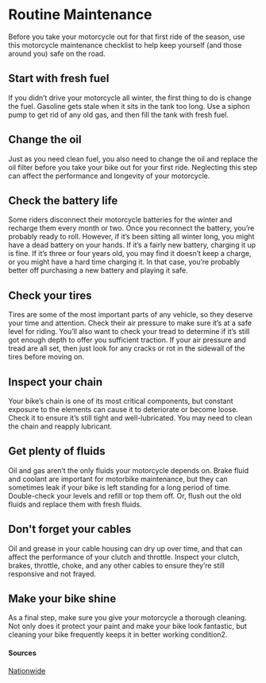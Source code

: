 # Routine Maintenance

Before you take your motorcycle out for that first ride of the season, use this motorcycle maintenance checklist to help keep yourself (and those around you) safe on the road.

## Start with fresh fuel
If you didn’t drive your motorcycle all winter, the first thing to do is change the fuel. Gasoline gets stale when it sits in the tank too long. Use a siphon pump to get rid of any old gas, and then fill the tank with fresh fuel.

## Change the oil
Just as you need clean fuel, you also need to change the oil and replace the oil filter before you take your bike out for your first ride. Neglecting this step can affect the performance and longevity of your motorcycle.

## Check the battery life
Some riders disconnect their motorcycle batteries for the winter and recharge them every month or two. Once you reconnect the battery, you’re probably ready to roll. However, if it’s been sitting all winter long, you might have a dead battery on your hands. If it’s a fairly new battery, charging it up is fine. If it’s three or four years old, you may find it doesn’t keep a charge, or you might have a hard time charging it. In that case, you’re probably better off purchasing a new battery and playing it safe.

## Check your tires
Tires are some of the most important parts of any vehicle, so they deserve your time and attention. Check their air pressure to make sure it’s at a safe level for riding. You’ll also want to check your tread to determine if it’s still got enough depth to offer you sufficient traction. If your air pressure and tread are all set, then just look for any cracks or rot in the sidewall of the tires before moving on.

## Inspect your chain
Your bike’s chain is one of its most critical components, but constant exposure to the elements can cause it to deteriorate or become loose. Check it to ensure it’s still tight and well-lubricated. You may need to clean the chain and reapply lubricant.

## Get plenty of fluids
Oil and gas aren’t the only fluids your motorcycle depends on. Brake fluid and coolant are important for motorbike maintenance, but they can sometimes leak if your bike is left standing for a long period of time. Double-check your levels and refill or top them off. Or, flush out the old fluids and replace them with fresh fluids.

## Don't forget your cables
Oil and grease in your cable housing can dry up over time, and that can affect the performance of your clutch and throttle. Inspect your clutch, brakes, throttle, choke, and any other cables to ensure they’re still responsive and not frayed.

## Make your bike shine
As a final step, make sure you give your motorcycle a thorough cleaning. Not only does it protect your paint and make your bike look fantastic, but cleaning your bike frequently keeps it in better working condition2.

#### Sources
[Nationwide](https://www.nationwide.com/lc/resources/powersports/articles/motorcycle-maintenance-checklist)